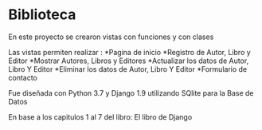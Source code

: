 # Biblioteca
En este proyecto se crearon vistas con funciones y con clases

Las vistas permiten realizar :
*Pagina de inicio
*Registro de  Autor, Libro y Editor
*Mostrar Autores, Libros y Editores
*Actualizar los datos de Autor, Libro Y Editor
*Eliminar los datos de Autor, Libro Y Editor
*Formulario de contacto

Fue diseñada con Python 3.7 y Django 1.9 utilizando SQlite para la Base de Datos

En base a los capitulos 1 al 7 del libro: El libro de Django
